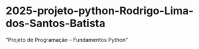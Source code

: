 # 2025-projeto-python-Rodrigo-Lima-dos-Santos-Batista
"Projeto de Programação - Fundamentos Python"
